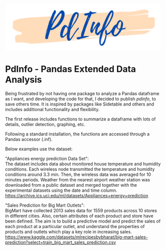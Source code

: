 <!-- ![](img/AnalyticsTitle2.jpg) -->

<p align="center">
  <img width="500" height="150" src="img/PdInfo_logo.png">
</p>

# PdInfo - Pandas Extended Data Analysis

Being frustrated by not having one package to analyze a Pandas dataframe as I want, and developing the code for that, I decided to publish *pdinfo*, to save others time. 
It is inspired by packages like Sidetable and others and includes additional functionality and flexibility.

The first release includes functions to summarize a dataframe with lots of details, outlier detection, graphing, etc.

Following a standard installation, the functions are accessed through a Pandas accessor (.inf).

Below examples use the dataset:

"Appliances energy prediction Data Set":  
The dataset includes data about monitored house temperature and humidity conditions. Each wireless node transmitted the temperature and humidity conditions around 3.3 min. Then, the wireless data was averaged for 10 minutes periods. Weather from the nearest airport weather station was downloaded from a public dataset and merged together with the experimental datasets using the date and time column.  
https://archive.ics.uci.edu/ml/datasets/Appliances+energy+prediction

"Sales Prediction for Big Mart Outlets":  
BigMart have collected 2013 sales data for 1559 products across 10 stores in different cities. Also, certain attributes of each product and store have been defined.
The aim is to build a predictive model and predict the sales of each product at a particular outlet, and understand the properties of products and outlets which play
a key role in increasing sales.
https://www.kaggle.com/datasets/mlrecipesbybharat/big-mart-sales-prediction?select=train_big_mart_sales_prediction.csv


